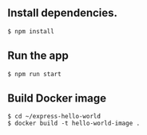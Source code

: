 ## Install dependencies.

```
$ npm install
```

## Run the app

```
$ npm run start
```

## Build Docker image

```
$ cd ~/express-hello-world  
$ docker build -t hello-world-image .
```





